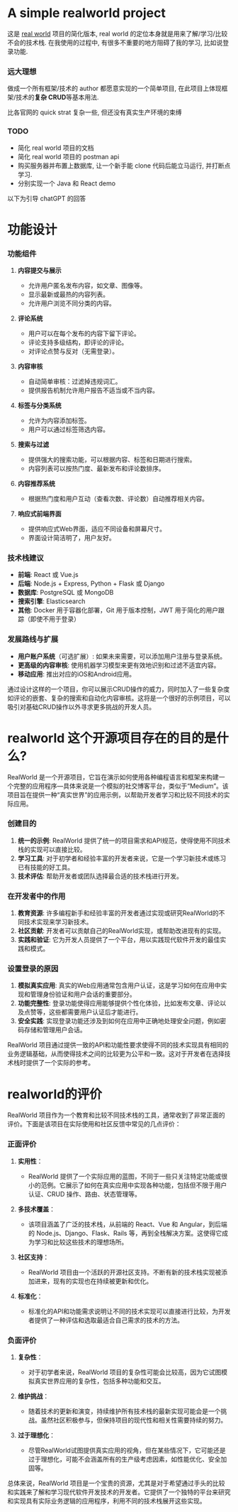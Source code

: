 # A simple realworld project

这是 [real world](https://github.com/gothinkster/realworld) 项目的简化版本, real world 的定位本身就是用来了解/学习/比较不会的技术栈. 在我使用的过程中, 有很多不重要的地方阻碍了我的学习, 比如说登录功能.

### 远大理想

做成一个所有框架/技术的 author 都愿意实现的一个简单项目, 在此项目上体现框架/技术的**复杂 CRUD**等基本用法.

比各官网的 quick strat 复杂一些, 但还没有真实生产环境的束缚

### TODO 

- 简化 real world 项目的文档
- 简化 real world 项目的 postman api
- 购买服务器并布置上数据库, 让一个新手能 clone 代码后能立马运行, 并打断点学习.
- 分别实现一个 Java 和 React demo



以下为引导 chatGPT 的回答

# 功能设计

### 功能组件

1. **内容提交与展示**
   - 允许用户匿名发布内容，如文章、图像等。
   - 显示最新或最热的内容列表。
   - 允许用户浏览不同分类的内容。

2. **评论系统**
   - 用户可以在每个发布的内容下留下评论。
   - 评论支持多级结构，即评论的评论。
   - 对评论点赞与反对（无需登录）。

3. **内容审核**
   - 自动简单审核：过滤掉违规词汇。
   - 提供报告机制允许用户报告不适当或不当内容。

4. **标签与分类系统**
   - 允许为内容添加标签。
   - 用户可以通过标签筛选内容。

5. **搜索与过滤**
   - 提供强大的搜索功能，可以根据内容、标签和日期进行搜索。
   - 内容列表可以按热门度、最新发布和评论数排序。

6. **内容推荐系统**
   - 根据热门度和用户互动（查看次数、评论数）自动推荐相关内容。

7. **响应式前端界面**
   - 提供响应式Web界面，适应不同设备和屏幕尺寸。
   - 界面设计简洁明了，用户友好。

### 技术栈建议

- **前端**: React 或 Vue.js
- **后端**: Node.js + Express, Python + Flask 或 Django
- **数据库**: PostgreSQL 或 MongoDB
- **搜索引擎**: Elasticsearch
- **其他**: Docker 用于容器化部署，Git 用于版本控制，JWT 用于简化的用户跟踪（即使不用于登录）

### 发展路线与扩展

- **用户账户系统**（可选扩展）: 如果未来需要，可以添加用户注册与登录系统。
- **更高级的内容审核**: 使用机器学习模型来更有效地识别和过滤不适宜内容。
- **移动应用**: 推出对应的iOS和Android应用。

通过设计这样的一个项目，你可以展示CRUD操作的威力，同时加入了一些复杂度如评论的嵌套、复杂的搜索和自动化内容审核。这将是一个很好的示例项目，可以吸引对基础CRUD操作以外寻求更多挑战的开发人员。

# realworld 这个开源项目存在的目的是什么?

RealWorld 是一个开源项目，它旨在演示如何使用各种编程语言和框架来构建一个完整的应用程序—具体来说是一个模拟的社交博客平台，类似于“Medium”。该项目旨在提供一种“真实世界”的应用示例，以帮助开发者学习和比较不同技术的实际应用。

### 创建目的

1. **统一的示例**: RealWorld 提供了统一的项目需求和API规范，使得使用不同技术栈的实现可以直接比较。
2. **学习工具**: 对于初学者和经验丰富的开发者来说，它是一个学习新技术或练习已有技能的好工具。
3. **技术评估**: 帮助开发者或团队选择最合适的技术栈进行开发。

### 在开发者中的作用

1. **教育资源**: 许多编程新手和经验丰富的开发者通过实现或研究RealWorld的不同技术实现来学习新技术。
2. **社区贡献**: 开发者可以贡献自己的RealWorld实现，或帮助改进现有的实现。
3. **实践和验证**: 它为开发人员提供了一个平台，用以实践现代软件开发的最佳实践和模式。

### 设置登录的原因

1. **模拟真实应用**: 真实的Web应用通常包含用户认证，这是学习如何在应用中实现和管理身份验证和用户会话的重要部分。
2. **功能完整性**: 登录功能使得应用能够提供个性化体验，比如发布文章、评论以及点赞等，这些都需要用户认证后才能进行。
3. **安全实践**: 实现登录功能还涉及到如何在应用中正确地处理安全问题，例如密码存储和管理用户会话。

RealWorld 项目通过提供一致的API和功能性要求使得不同的技术实现具有相同的业务逻辑基础，从而使得技术之间的比较更为公平和一致。这对于开发者在选择技术栈时提供了一个实际的参考。

# realworld的评价

RealWorld 项目作为一个教育和比较不同技术栈的工具，通常收到了非常正面的评价。下面是该项目在实际使用和社区反馈中常见的几点评价：

### 正面评价

1. **实用性**：
   - RealWorld 提供了一个实际应用的蓝图，不同于一些只关注特定功能或很小的范例。它展示了如何在真实应用中实现各种功能，包括但不限于用户认证、CRUD 操作、路由、状态管理等。

2. **多技术覆盖**：
   - 该项目涵盖了广泛的技术栈，从前端的 React、Vue 和 Angular，到后端的 Node.js、Django、Flask、Rails 等，再到全栈解决方案。这使得它成为学习和比较这些技术的理想场所。

3. **社区支持**：
   - RealWorld 项目由一个活跃的开源社区支持。不断有新的技术栈实现被添加进来，现有的实现也在持续被更新和优化。

4. **标准化**：
   - 标准化的API和功能需求说明让不同的技术实现可以直接进行比较，为开发者提供了一种评估和选取最适合自己需求的技术的方法。

### 负面评价

1. **复杂性**：
   - 对于初学者来说，RealWorld 项目的复杂性可能会比较高，因为它试图模拟真实世界应用的复杂性，包括多种功能和交互。

2. **维护挑战**：
   - 随着技术的更新和演变，持续维护所有技术栈的最新实现可能会是一个挑战。虽然社区积极参与，但保持项目的现代性和相关性需要持续的努力。

3. **过于理想化**：
   - 尽管RealWorld试图提供真实应用的视角，但在某些情况下，它可能还是过于理想化，可能不会涵盖所有的生产级考虑因素，如性能优化、安全加固等。

总体来说，RealWorld 项目是一个宝贵的资源，尤其是对于希望通过手头的比较和实践来了解和学习现代软件开发技术的开发者。它提供了一个独特的平台来研究和实现具有实际业务逻辑的应用程序，利用不同的技术栈展开这些实现。

